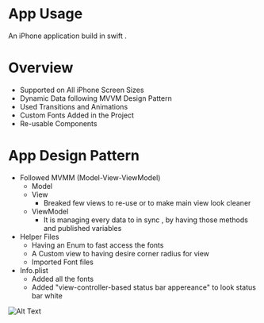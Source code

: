 # App Usage

An iPhone application build in swift . 

# Overview

- Supported on All iPhone Screen Sizes 
- Dynamic Data following MVVM Design Pattern
- Used Transitions and Animations  
- Custom Fonts Added in the Project 
- Re-usable Components

# App Design Pattern

- Followed MVMM (Model-View-ViewModel)
  - Model 
  - View
    - Breaked few views to re-use or to make main view look cleaner 
  - ViewModel
    - It is managing every data to in sync , by having those methods and published variables
- Helper Files
  - Having an Enum to fast access the fonts 
  - A Custom view to having desire corner radius for view 
  - Imported Font files
- Info.plist
  - Added all the fonts 
  - Added "view-controller-based status bar appereance" to look status bar white
 
 ![Alt Text](https://github.com/myawesomehub/Plan-Pay-UI/blob/main/ezgif.com-gif-maker%20(1).gif)
 
